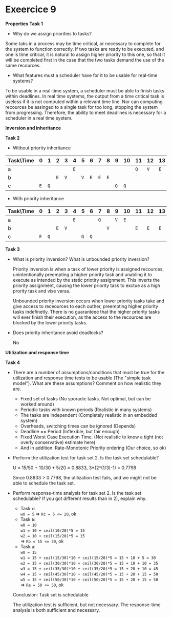 # Exeercice 9

__Properties__
__Task 1__

- Why do we assign priorities to tasks?

Some taks in a process may be time critical, or necessary to complete for the system to function correctly. If two tasks are ready to be 
executed, and one is time critical, it is natural to assign higher priority to this one, so that it will be completed first in the case that the two tasks demand the use of the same recources.

- What features must a scheduler have for it to be usable for real-time systems?

To be usable in a real-time system, a scheduler must be able to finish tasks within deadlines. In real time systems, the output from a time critical task is useless if it is not computed within a relevant time line. Nor can computing recources be assinged to a single task for too long, stopping the system from progressing. Therefore, the ability to meet deadlines is necessary for a scheduler in a real time system. 

__Inversion and inheritance__

__Task 2__

- Without priority inheritance

| Task\Time | 0 | 1 | 2 | 3 | 4 | 5 | 6 | 7 | 8 | 9 | 10| 11| 12| 13| 14| 
|-----------|---|---|---|---|---|---|---|---|---|---|---|---|---|---|---|
| a | | | | |`E`| | | | | | |`Q`|`V`|`E`| |
| b | | |`E`|`V`| |`V`|`E`|`E`|`E`| | | | | | |
| c |`E`|`Q`| | | | | | | |`Q`|`Q`| | | |`E`|

- With priority inheritance

| Task\Time | 0 | 1 | 2 | 3 | 4 | 5 | 6 | 7 | 8 | 9 | 10| 11| 12| 13| 14|
|-----------|---|---|---|---|---|---|---|---|---|---|---|---|---|---|---|
|  a        |   |   |   |   |`E`|   |   |`Q`|   |`V`|`E`|   |   |   |   |
|  b        |   |   |`E`|`V`|   |   |   |   |`V`|   |   |`E`|`E`|`E`|   |
|  c        |`E`|`Q`|   |   |   |`Q`|`Q`|   |   |   |   |   |   |   |`E`|

__Task 3__

- What is priority inversion? What is unbounded priority inversion?

  Priority inversion is when a task of lower priority is assigned recources, unintentionally preempting a higher priority task and unabling it to execute as intended by the static priotiry assignment. This inverts the priority assignment, causng the lower priority task to exctue as a high prority task and vise versa. 


  Unbounded priority inversion occurs when lower priority tasks take and give access to receources to each outher, preempting higher priority tasks indefinetly. There is no guaranteee that the higher priority tasks will ever finish their execution, as the access to the recources are blocked by the lower priority tasks.

- Does priority inheritance avoid deadlocks?

  No

__Utilization and response time__

__Task 4__

- There are a number of assumptions/conditions that must be true for the utilization and response time tests to be usable (The "simple task model"). What are these assumptions? Comment on how realistic they are.

   - Fixed set of tasks (No sporadic tasks. Not optimal, but can be worked around)
   - Periodic tasks with known periods (Realistic in many systems)
   - The tasks are independent (Completely realistic in an embedded system)
   - Overheads, switching times can be ignored (Depends)
   - Deadline == Period (Inflexible, but fair enough)
   - Fixed Worst Case Execution Time. (Not realistic to know a tight (not overly conservative) estimate here)
   - And in addition: Rate-Monotonic Priority ordering (Our choice, so ok)
  
 - Perform the utilization test for task set 2. Is the task set schedulable?
  
   U = 15/50 + 10/30 + 5/20 = 0.8833, 3*(2^(1/3)-1) = 0.7798

   Since 0.8833 > 0.7798, the utilization test fails, and we might not be able to schedule the task set. 
 
- Perform response-time analysis for task set 2. Is the task set schedulable? If you got different results than in 2), explain why.

  - Task `c`:  
     `w0 = 5`
     => `Rc = 5 <= 20`, ok
   - Task `b`:  
     `w0 = 10`  
     `w1 = 10 + ceil(10/20)*5 = 15`  
     `w2 = 10 + ceil(15/20)*5 = 15`  
     => `Rb = 15 <= 30`, ok
   - Task `a`:  
     `w0 = 15`  
     `w1 = 15 + ceil(15/30)*10 + ceil(15/20)*5 = 15 + 10 + 5 = 30`  
     `w2 = 15 + ceil(30/30)*10 + ceil(30/20)*5 = 15 + 10 + 10 = 35`  
     `w3 = 15 + ceil(35/30)*10 + ceil(35/20)*5 = 15 + 20 + 10 = 45`  
     `w4 = 15 + ceil(45/30)*10 + ceil(45/20)*5 = 15 + 20 + 15 = 50`  
     `w5 = 15 + ceil(50/30)*10 + ceil(50/20)*5 = 15 + 20 + 15 = 50`  
     => `Ra = 50 <= 50`, ok
     
    Conclusion: Task set is schedulable  

    The utilization test is sufficient, but not necessary. The response-time analysis is both sufficient and necessary.

